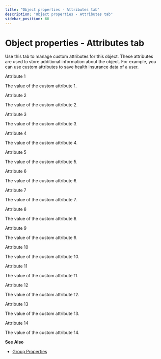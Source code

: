 ```yaml
---
title: "Object properties - Attributes tab"
description: "Object properties - Attributes tab"
sidebar_position: 60
---
```


# Object properties - Attributes tab

Use this tab to manage custom attributes for this object. These attributes are used to store
additional information about the object. For example, you can use custom attributes to save health
insurance data of a user.

Attribute 1

The value of the custom attribute 1.

Attribute 2

The value of the custom attribute 2.

Attribute 3

The value of the custom attribute 3.

Attribute 4

The value of the custom attribute 4.

Attribute 5

The value of the custom attribute 5.

Attribute 6

The value of the custom attribute 6.

Attribute 7

The value of the custom attribute 7.

Attribute 8

The value of the custom attribute 8.

Attribute 9

The value of the custom attribute 9.

Attribute 10

The value of the custom attribute 10.

Attribute 11

The value of the custom attribute 11.

Attribute 12

The value of the custom attribute 12.

Attribute 13

The value of the custom attribute 13.

Attribute 14

The value of the custom attribute 14.

**See Also**

- [Group Properties](/docs/directorymanager/11.0/portal/group/properties/overview.md)
